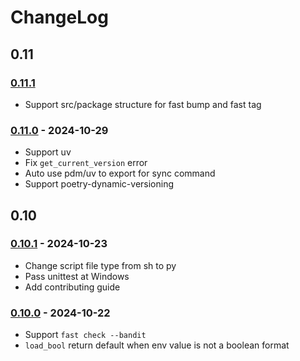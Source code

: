 # ChangeLog

## 0.11

### [0.11.1](Unreleased)

- Support src/package structure for fast bump and fast tag

### [0.11.0](../../releases/tag/v0.10.0) - 2024-10-29

- Support uv
- Fix `get_current_version` error
- Auto use pdm/uv to export for sync command
- Support poetry-dynamic-versioning

## 0.10

### [0.10.1](../../releases/tag/v0.10.1) - 2024-10-23

- Change script file type from sh to py
- Pass unittest at Windows
- Add contributing guide

### [0.10.0](../../releases/tag/v0.10.0) - 2024-10-22

- Support `fast check --bandit`
- `load_bool` return default when env value is not a boolean format
